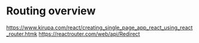 

# Routing overview

https://www.kirupa.com/react/creating_single_page_app_react_using_react_router.htmk
https://reactrouter.com/web/api/Redirect
